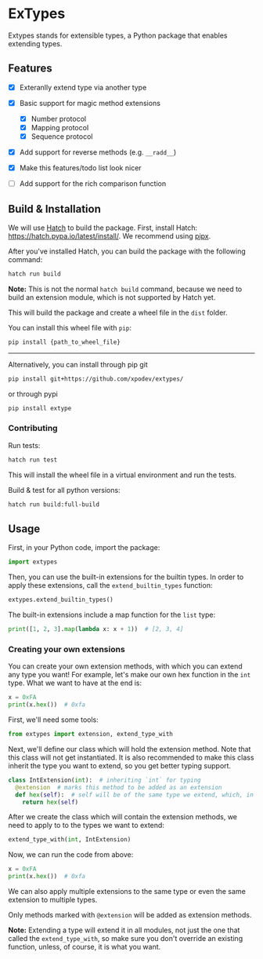 # ExTypes
Extypes stands for extensible types, a Python package that enables extending types.


## Features
- [x] Exteranlly extend type via another type
- [x] Basic support for magic method extensions
  - [x] Number protocol
  - [x] Mapping protocol
  - [x] Sequence protocol
- [x] Add support for reverse methods (e.g. `__radd__`)
- [x] Make this features/todo list look nicer
- [ ] Add support for the rich comparison function


## Build & Installation
We will use [Hatch](https://hatch.pypa.io/latest/) to build the package.
First, install Hatch: https://hatch.pypa.io/latest/install/. We recommend using [pipx](https://hatch.pypa.io/latest/install/#pipx).

After you've installed Hatch, you can build the package with the following command:
```sh
hatch run build
```
**Note:** This is not the normal `hatch build` command, because we need to build an extension module, which is not supported by Hatch yet.

This will build the package and create a wheel file in the `dist` folder.

You can install this wheel file with `pip`:
```sh
pip install {path_to_wheel_file}
```

---

Alternatively, you can install through pip git
```sh
pip install git+https://github.com/xpodev/extypes/
```
or through pypi
```sh
pip install extype
```

### Contributing

Run tests:
```sh
hatch run test
```
This will install the wheel file in a virtual environment and run the tests.

Build & test for all python versions:
```sh
hatch run build:full-build
```

## Usage
First, in your Python code, import the package:
```py
import extypes
```

Then, you can use the built-in extensions for the builtin types. In order to apply these extensions, 
call the `extend_builtin_types` function:
```py
extypes.extend_builtin_types()
```

The built-in extensions include a map function for the `list` type:
```py
print([1, 2, 3].map(lambda x: x + 1))  # [2, 3, 4]
```

### Creating your own extensions
You can create your own extension methods, with which you can extend any type you want!
For example, let's make our own hex function in the `int` type.
What we want to have at the end is:
```py
x = 0xFA
print(x.hex())  # 0xfa
```

First, we'll need some tools:
```py
from extypes import extension, extend_type_with
```

Next, we'll define our class which will hold the extension method. Note that this class will not get instantiated.
It is also recommended to make this class inherit the type you want to extend, so you get better typing support.
```py
class IntExtension(int):  # inheriting `int` for typing
  @extension  # marks this method to be added as an extension
  def hex(self):  # self will be of the same type we extend, which, in this case, is `int`
    return hex(self)
```

After we create the class which will contain the extension methods, we need to apply to to the types we want to extend:
```py
extend_type_with(int, IntExtension)
```

Now, we can run the code from above:
```py
x = 0xFA
print(x.hex())  # 0xfa
```

We can also apply multiple extensions to the same type or even the same extension to multiple types.

Only methods marked with `@extension` will be added as extension methods.

**Note:**
Extending a type will extend it in all modules, not just the one that called the `extend_type_with`, 
so make sure you don't override an existing function, unless, of course, it is what you want.

